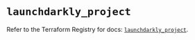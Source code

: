 # `launchdarkly_project`

Refer to the Terraform Registry for docs: [`launchdarkly_project`](https://registry.terraform.io/providers/launchdarkly/launchdarkly/2.19.0/docs/resources/project).
